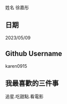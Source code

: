 姓名
徐嘉彤


日期
----
2023/05/09

Github Username
---------------
karen0915

我最喜歡的三件事
---------------
追星.吃甜點.看電影
